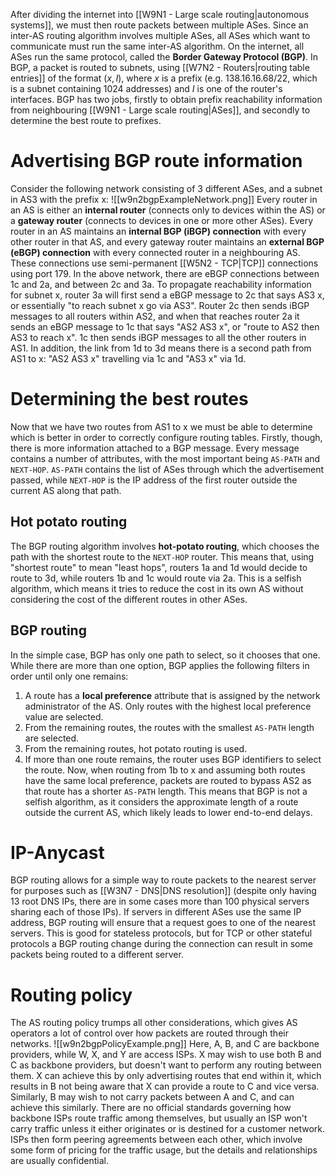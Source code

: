 After dividing the internet into [[W9N1 - Large scale routing|autonomous systems]], we must then route packets between multiple ASes. Since an inter-AS routing algorithm involves multiple ASes, all ASes which want to communicate must run the same inter-AS algorithm. On the internet, all ASes run the same protocol, called the **Border Gateway Protocol (BGP)**. In BGP, a packet is routed to subnets, using [[W7N2 - Routers|routing table entries]] of the format $(x,I)$, where $x$ is a prefix (e.g. 138.16.16.68/22, which is a subnet containing 1024 addresses) and $I$ is one of the router's interfaces.
BGP has two jobs, firstly to obtain prefix reachability information from neighbouring [[W9N1 - Large scale routing|ASes]], and secondly to determine the best route to prefixes.
# Advertising BGP route information
Consider the following network consisting of 3 different ASes, and a subnet in $\text{AS3}$ with the prefix $\text{x}$:
![[w9n2bgpExampleNetwork.png]]
Every router in an AS is either an **internal router** (connects only to devices within the AS) or a **gateway router** (connects to devices in one or more other ASes). Every router in an AS maintains an **internal BGP (iBGP) connection** with every other router in that AS, and every gateway router maintains an **external BGP (eBGP) connection** with every connected router in a neighbouring AS. These connections use semi-permanent [[W5N2 - TCP|TCP]] connections using port 179. In the above network, there are eBGP connections between $\text{1c}$ and $\text{2a}$, and between $\text{2c}$ and $\text{3a}$. To propagate reachability information for subnet $\text{x}$, router $\text{3a}$ will first send a eBGP message to $\text{2c}$ that says $\text{AS3 x}$, or essentially "to reach subnet $\text{x}$ go via $\text{AS3}$". Router $\text{2c}$ then sends iBGP messages to all routers within $\text{AS2}$, and when that reaches router $\text{2a}$ it sends an eBGP message to $\text{1c}$ that says "$\text{AS2 AS3 x}$", or "route to $\text{AS2}$ then $\text{AS3}$ to reach $\text{x}$". $\text{1c}$ then sends iBGP messages to all the other routers in $\text{AS1}$.
In addition, the link from $\text{1d}$ to $\text{3d}$ means there is a second path from $\text{AS1}$ to $\text{x}$: "$\text{AS2 AS3 x}$" travelling via $\text{1c}$ and "$\text{AS3 x}$" via $\text{1d}$.
# Determining the best routes
Now that we have two routes from $\text{AS1}$ to $\text{x}$ we must be able to determine which is better in order to correctly configure routing tables. Firstly, though, there is more information attached to a BGP message. Every message contains a number of attributes, with the most important being `AS-PATH` and `NEXT-HOP`. `AS-PATH` contains the list of ASes through which the advertisement passed, while `NEXT-HOP` is the IP address of the first router outside the current AS along that path.
## Hot potato routing
The BGP routing algorithm involves **hot-potato routing**, which chooses the path with the shortest route to the `NEXT-HOP` router. This means that, using "shortest route" to mean "least hops", routers $\text{1a}$ and $\text{1d}$ would decide to route to $\text{3d}$, while routers $\text{1b}$ and $\text{1c}$ would route via $\text{2a}$. This is a selfish algorithm, which means it tries to reduce the cost in its own AS without considering the cost of the different routes in other ASes.
## BGP routing
In the simple case, BGP has only one path to select, so it chooses that one. While there are more than one option, BGP applies the following filters in order until only one remains:
1. A route has a **local preference** attribute that is assigned by the network administrator of the AS. Only routes with the highest local preference value are selected.
2. From the remaining routes, the routes with the smallest `AS-PATH` length are selected.
3. From the remaining routes, hot potato routing is used.
4. If more than one route remains, the router uses BGP identifiers to select the route. Now, when routing from $\text{1b}$ to $\text{x}$ and assuming both routes have the same local preference, packets are routed to bypass $\text{AS2}$ as that route has a shorter `AS-PATH` length. This means that BGP is not a selfish algorithm, as it considers the approximate length of a route outside the current AS, which likely leads to lower end-to-end delays.
# IP-Anycast
BGP routing allows for a simple way to route packets to the nearest server for purposes such as [[W3N7 - DNS|DNS resolution]] (despite only having 13 root DNS IPs, there are in some cases more than 100 physical servers sharing each of those IPs). If servers in different ASes use the same IP address, BGP routing will ensure that a request goes to one of the nearest servers. This is good for stateless protocols, but for TCP or other stateful protocols a BGP routing change during the connection can result in some packets being routed to a different server.
# Routing policy
The AS routing policy trumps all other considerations, which gives AS operators a lot of control over how packets are routed through their networks.
![[w9n2bgpPolicyExample.png]]
Here, $\text{A}$, $\text{B}$, and $\text{C}$ are backbone providers, while $\text{W}$, $\text{X}$, and $\text{Y}$ are access ISPs. $\text{X}$ may wish to use both $\text{B}$ and $\text{C}$ as backbone providers, but doesn't want to perform any routing between them. $\text{X}$ can achieve this by only advertising routes that end within it, which results in $\text{B}$ not being aware that $\text{X}$ can provide a route to $\text{C}$ and vice versa. Similarly, $\text{B}$ may wish to not carry packets between $\text{A}$ and $\text{C}$, and can achieve this similarly. There are no official standards governing how backbone ISPs route traffic among themselves, but usually an ISP won't carry traffic unless it either originates or is destined for a customer network. ISPs then form peering agreements between each other, which involve some form of pricing for the traffic usage, but the details and relationships are usually confidential.
